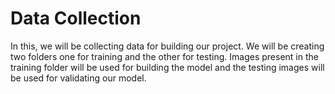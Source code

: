 # Data Collection
In this, we will be collecting data for building our project. We will be creating two folders one for training and the other for testing. Images present in the training folder will be used for building the model and the testing images will be used for validating our model.